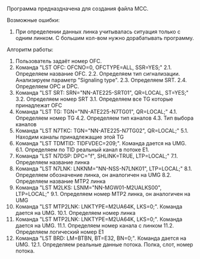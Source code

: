 Программа предназдначена для создания файла МСС.

Возможные ошибки:
1. При определении данных линка учитывалась ситуация только с одним линком. С большим кол-вом нужно дорабатывать программу.


Алгоритм работы:
1. Пользователь задаёт номер OFC.
2. Команда "LST OFC: OFCNO=0, OFCTYPE=ALL, SSR=YES;"
  2.1. Определяем название OFC.
  2.2. Определяем тип сигнализации. Анализируем параметр "Signaling type".
  2.3. Определяем SRT.
  2.4. Определяем OPC и DPC.
3. Команда "LST SRT: SRN="NN-ATE225-SRT01", QR=LOCAL, ST=YES;"
  3.2. Определяем номер SRT 
  3.1. Определяем все TG которые принадлежат OFC
4. Команда "LST TG: TGN="NN-ATE225-N7TG01", QR=LOCAL;"
  4.1. Определяем номер TG
  4.2. Определяем тип каналов 
  4.3. Тип выбора каналов
5. Команда "LST N7TKC: TGN="NN-ATE225-N7TG02", QR=LOCAL;"
  5.1. Находим каналы принадлежащие этой TG
6. Команда "LST TDMTID: TIDFVDEC=209;". Команда дается на UMG.
  6.1. Определяем по TID реальный канал в потоке E1.
7. Команда "LST N7DSP: DPC="f", SHLINK=TRUE, LTP=LOCAL;"
  7.1. Определяем название линка
8. Команда "LST N7LNK: LNKNM="NN-NSS-N7LNK01", LTP=LOCAL;"
  8.1. Определяем обозначение линка, он аналогичен на UMG
  8.2. Определяем название MTP2 линка
9. Команда "LST M2LKS: LSNM="NN-MGW01-M2UALKS00", LTP=LOCAL;"
  9.1. Определяем номер MTP2 линка, он аналогичен на UMG
10. Команда "LST MTP2LNK: LNKTYPE=M2UA64K, LKS=0;". Команда дается на UMG.
  10.1. Определяем номер линка 
11. Команда "LST MTP2LNK: LNKTYPE=M2UA64K, LKS=0;". Команда дается на UMG. 
  11.1. Определяем номер канала с линком
  11.2. Определяем логический номер E1
12. Команда "LST BRD: LM=BTBN, BT=E32, BN=0;". Команда дается на UMG.
  12.1. Определяем реальные данные потока. Полка, слот, номер потока.

